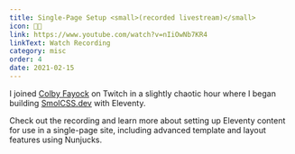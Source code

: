 ```yaml
---
title: Single-Page Setup <small>(recorded livestream)</small>
icon: 👩‍💻
link: https://www.youtube.com/watch?v=nIiOwNb7KR4
linkText: Watch Recording
category: misc
order: 4
date: 2021-02-15
---
```


I joined [Colby Fayock](https://twitter.com/colbyfayock) on Twitch in a slightly chaotic hour where I began building [SmolCSS.dev](https://smolcss.dev) with Eleventy.

Check out the recording and learn more about setting up Eleventy content for use in a single-page site, including advanced template and layout features using Nunjucks.
